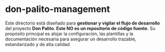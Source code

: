 # don-palito-management
Este directorio está diseñado para **gestionar y vigilar el flujo de desarrollo** del proyecto **Don Palito**.  **Este NO es un repositorio de código fuente.** Su propósito principal es alojar la configuración, las plantillas y la documentación necesaria para asegurar un desarrollo trazable, estandarizado y de alta calidad
